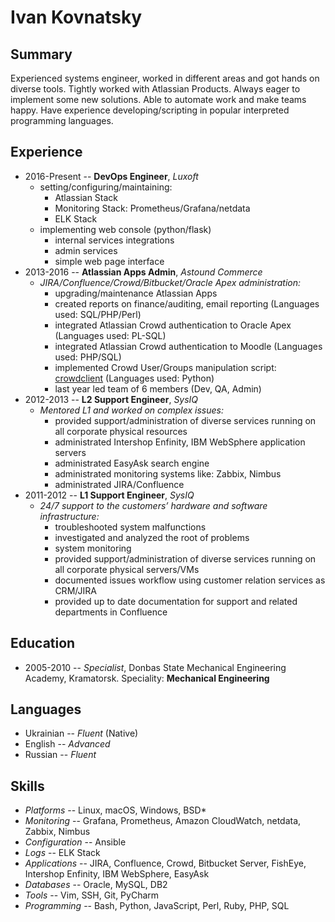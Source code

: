 # Ivan Kovnatsky

## Summary
Experienced systems engineer, worked in different areas and got hands on
diverse tools. Tightly worked with Atlassian Products. Always eager to
implement some new solutions. Able to automate work and make teams happy. Have
experience developing/scripting in popular interpreted programming languages.

## Experience
* 2016-Present -- **DevOps Engineer**, _Luxoft_
    * setting/configuring/maintaining:
      * Atlassian Stack
      * Monitoring Stack: Prometheus/Grafana/netdata
      * ELK Stack
    * implementing web console (python/flask)
      * internal services integrations
      * admin services
      * simple web page interface
* 2013-2016 -- **Atlassian Apps Admin**, _Astound Commerce_
  * _JIRA/Confluence/Crowd/Bitbucket/Oracle Apex administration:_
    * upgrading/maintenance Atlassian Apps
    * created reports on finance/auditing, email reporting (Languages used: SQL/PHP/Perl)
    * integrated Atlassian Crowd authentication to Oracle Apex (Languages used: PL-SQL)
    * integrated Atlassian Crowd authentication to Moodle (Languages used: PHP/SQL)
    * implemented Crowd User/Groups manipulation script: [crowdclient](https://github.com/sevenfourk/crowdclient) (Languages used: Python)
    * last year led team of 6 members (Dev, QA, Admin)
* 2012-2013 -- **L2 Support Engineer**, _SysIQ_
  * _Mentored L1 and worked on complex issues:_
    * provided support/administration of diverse services running on all corporate physical resources
    * administrated Intershop Enfinity, IBM WebSphere application servers
    * administrated EasyAsk search engine
    * administrated monitoring systems like: Zabbix, Nimbus
    * administrated JIRA/Confluence
* 2011-2012 -- **L1 Support Engineer**, _SysIQ_
  * _24/7 support to the customers’ hardware and software infrastructure:_
    * troubleshooted system malfunctions
    * investigated and analyzed the root of problems
    * system monitoring
    * provided support/administration of diverse services running on all corporate physical servers/VMs
    * documented issues workflow using customer relation services as CRM/JIRA
    * provided up to date documentation for support and related departments in Confluence

## Education
* 2005-2010 -- _Specialist_, Donbas State Mechanical Engineering Academy, Kramatorsk. Speciality: **Mechanical Engineering**

## Languages
* Ukrainian -- _Fluent_ (Native)
* English   -- _Advanced_
* Russian   -- _Fluent_

## Skills
* _Platforms_       -- Linux, macOS, Windows, BSD*
* _Monitoring_      -- Grafana, Prometheus, Amazon CloudWatch, netdata, Zabbix, Nimbus
* _Configuration_   -- Ansible
* _Logs_            -- ELK Stack
* _Applications_    -- JIRA, Confluence, Crowd, Bitbucket Server, FishEye, Intershop Enfinity, IBM WebSphere, EasyAsk
* _Databases_       -- Oracle, MySQL, DB2
* _Tools_           -- Vim, SSH, Git, PyCharm
* _Programming_     -- Bash, Python, JavaScript, Perl, Ruby, PHP, SQL
